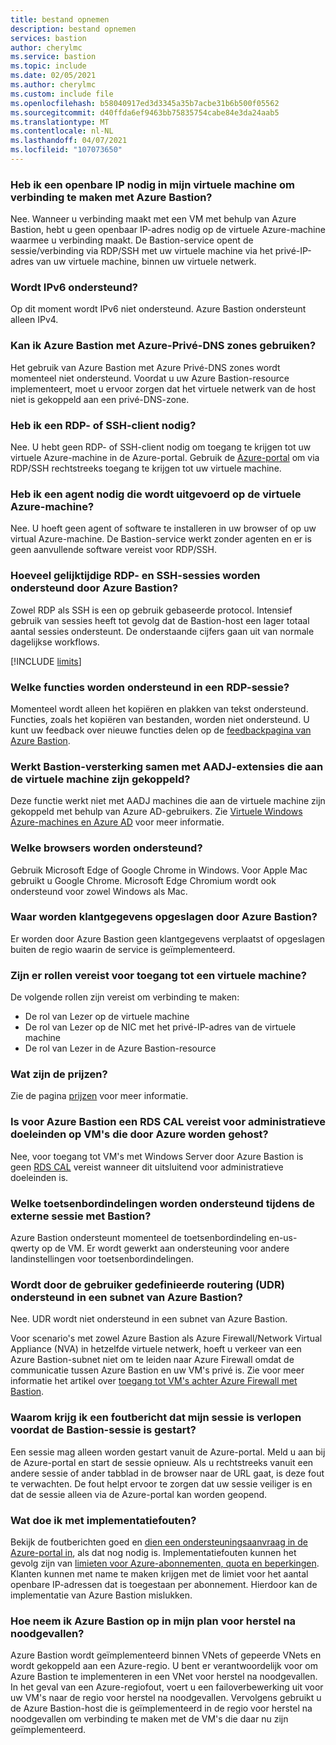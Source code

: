 ```yaml
---
title: bestand opnemen
description: bestand opnemen
services: bastion
author: cherylmc
ms.service: bastion
ms.topic: include
ms.date: 02/05/2021
ms.author: cherylmc
ms.custom: include file
ms.openlocfilehash: b58040917ed3d3345a35b7acbe31b6b500f05562
ms.sourcegitcommit: d40ffda6ef9463bb75835754cabe84e3da24aab5
ms.translationtype: MT
ms.contentlocale: nl-NL
ms.lasthandoff: 04/07/2021
ms.locfileid: "107073650"
---
```

### <a name="do-i-need-a-public-ip-on-my-virtual-machine-to-connect-via-azure-bastion"></a><a name="publicip"></a>Heb ik een openbare IP nodig in mijn virtuele machine om verbinding te maken met Azure Bastion?

Nee. Wanneer u verbinding maakt met een VM met behulp van Azure Bastion, hebt u geen openbaar IP-adres nodig op de virtuele Azure-machine waarmee u verbinding maakt. De Bastion-service opent de sessie/verbinding via RDP/SSH met uw virtuele machine via het privé-IP-adres van uw virtuele machine, binnen uw virtuele netwerk.

### <a name="is-ipv6-supported"></a>Wordt IPv6 ondersteund?

Op dit moment wordt IPv6 niet ondersteund. Azure Bastion ondersteunt alleen IPv4.

### <a name="can-i-use-azure-bastion-with-azure-private-dns-zones"></a>Kan ik Azure Bastion met Azure-Privé-DNS zones gebruiken?

Het gebruik van Azure Bastion met Azure Privé-DNS zones wordt momenteel niet ondersteund. Voordat u uw Azure Bastion-resource implementeert, moet u ervoor zorgen dat het virtuele netwerk van de host niet is gekoppeld aan een privé-DNS-zone.

### <a name="do-i-need-an-rdp-or-ssh-client"></a><a name="rdpssh"></a>Heb ik een RDP- of SSH-client nodig?

Nee. U hebt geen RDP- of SSH-client nodig om toegang te krijgen tot uw virtuele Azure-machine in de Azure-portal. Gebruik de [Azure-portal](https://portal.azure.com) om via RDP/SSH rechtstreeks toegang te krijgen tot uw virtuele machine.

### <a name="do-i-need-an-agent-running-in-the-azure-virtual-machine"></a><a name="agent"></a>Heb ik een agent nodig die wordt uitgevoerd op de virtuele Azure-machine?

Nee. U hoeft geen agent of software te installeren in uw browser of op uw virtual Azure-machine. De Bastion-service werkt zonder agenten en er is geen aanvullende software vereist voor RDP/SSH.

### <a name="how-many-concurrent-rdp-and-ssh-sessions-does-each-azure-bastion-support"></a><a name="limits"></a>Hoeveel gelijktijdige RDP- en SSH-sessies worden ondersteund door Azure Bastion?

Zowel RDP als SSH is een op gebruik gebaseerde protocol. Intensief gebruik van sessies heeft tot gevolg dat de Bastion-host een lager totaal aantal sessies ondersteunt. De onderstaande cijfers gaan uit van normale dagelijkse workflows.

[!INCLUDE [limits](bastion-limits.md)]

### <a name="what-features-are-supported-in-an-rdp-session"></a><a name="rdpfeaturesupport"></a>Welke functies worden ondersteund in een RDP-sessie?

Momenteel wordt alleen het kopiëren en plakken van tekst ondersteund. Functies, zoals het kopiëren van bestanden, worden niet ondersteund. U kunt uw feedback over nieuwe functies delen op de [feedbackpagina van Azure Bastion](https://feedback.azure.com/forums/217313-networking?category_id=367303).

### <a name="does-bastion-hardening-work-with-aadj-vm-extension-joined-vms"></a><a name="aadj"></a>Werkt Bastion-versterking samen met AADJ-extensies die aan de virtuele machine zijn gekoppeld?

Deze functie werkt niet met AADJ machines die aan de virtuele machine zijn gekoppeld met behulp van Azure AD-gebruikers. Zie [Virtuele Windows Azure-machines en Azure AD](../articles/active-directory/devices/howto-vm-sign-in-azure-ad-windows.md#requirements) voor meer informatie.

### <a name="which-browsers-are-supported"></a><a name="browsers"></a>Welke browsers worden ondersteund?

Gebruik Microsoft Edge of Google Chrome in Windows. Voor Apple Mac gebruikt u Google Chrome. Microsoft Edge Chromium wordt ook ondersteund voor zowel Windows als Mac.

### <a name="where-does-azure-bastion-store-customer-data"></a><a name="data"></a>Waar worden klantgegevens opgeslagen door Azure Bastion?

Er worden door Azure Bastion geen klantgegevens verplaatst of opgeslagen buiten de regio waarin de service is geïmplementeerd.

### <a name="are-any-roles-required-to-access-a-virtual-machine"></a><a name="roles"></a>Zijn er rollen vereist voor toegang tot een virtuele machine?

De volgende rollen zijn vereist om verbinding te maken:

* De rol van Lezer op de virtuele machine
* De rol van Lezer op de NIC met het privé-IP-adres van de virtuele machine
* De rol van Lezer in de Azure Bastion-resource

### <a name="what-is-the-pricing"></a><a name="pricingpage"></a>Wat zijn de prijzen?

Zie de pagina [prijzen](https://aka.ms/BastionHostPricing) voor meer informatie.

### <a name="does-azure-bastion-require-an-rds-cal-for-administrative-purposes-on-azure-hosted-vms"></a><a name="rdscal"></a>Is voor Azure Bastion een RDS CAL vereist voor administratieve doeleinden op VM's die door Azure worden gehost?

Nee, voor toegang tot VM's met Windows Server door Azure Bastion is geen [RDS CAL](https://www.microsoft.com/p/windows-server-remote-desktop-services-cal/dg7gmgf0dvsv?activetab=pivot:overviewtab) vereist wanneer dit uitsluitend voor administratieve doeleinden is.

### <a name="which-keyboard-layouts-are-supported-during-the-bastion-remote-session"></a><a name="keyboard"></a>Welke toetsenbordindelingen worden ondersteund tijdens de externe sessie met Bastion?

Azure Bastion ondersteunt momenteel de toetsenbordindeling en-us-qwerty op de VM.  Er wordt gewerkt aan ondersteuning voor andere landinstellingen voor toetsenbordindelingen.

### <a name="is-user-defined-routing-udr-supported-on-an-azure-bastion-subnet"></a><a name="udr"></a>Wordt door de gebruiker gedefinieerde routering (UDR) ondersteund in een subnet van Azure Bastion?

Nee. UDR wordt niet ondersteund in een subnet van Azure Bastion.

Voor scenario's met zowel Azure Bastion als Azure Firewall/Network Virtual Appliance (NVA) in hetzelfde virtuele netwerk, hoeft u verkeer van een Azure Bastion-subnet niet om te leiden naar Azure Firewall omdat de communicatie tussen Azure Bastion en uw VM's privé is. Zie voor meer informatie het artikel over [toegang tot VM's achter Azure Firewall met Bastion](https://azure.microsoft.com/blog/accessing-virtual-machines-behind-azure-firewall-with-azure-bastion/).

### <a name="why-do-i-get-your-session-has-expired-error-message-before-the-bastion-session-starts"></a><a name="session"></a>Waarom krijg ik een foutbericht dat mijn sessie is verlopen voordat de Bastion-sessie is gestart?

Een sessie mag alleen worden gestart vanuit de Azure-portal. Meld u aan bij de Azure-portal en start de sessie opnieuw. Als u rechtstreeks vanuit een andere sessie of ander tabblad in de browser naar de URL gaat, is deze fout te verwachten. De fout helpt ervoor te zorgen dat uw sessie veiliger is en dat de sessie alleen via de Azure-portal kan worden geopend.

### <a name="how-do-i-handle-deployment-failures"></a><a name="udr">Wat doe ik met implementatiefouten?</a>

Bekijk de foutberichten goed en [dien een ondersteuningsaanvraag in de Azure-portal in](../articles/azure-portal/supportability/how-to-create-azure-support-request.md), als dat nog nodig is. Implementatiefouten kunnen het gevolg zijn van [limieten voor Azure-abonnementen, quota en beperkingen](../articles/azure-resource-manager/management/azure-subscription-service-limits.md). Klanten kunnen met name te maken krijgen met de limiet voor het aantal openbare IP-adressen dat is toegestaan per abonnement. Hierdoor kan de implementatie van Azure Bastion mislukken.

### <a name="how-do-i-incorporate-azure-bastion-in-my-disaster-recovery-plan"></a><a name="dr"></a>Hoe neem ik Azure Bastion op in mijn plan voor herstel na noodgevallen?

Azure Bastion wordt geïmplementeerd binnen VNets of gepeerde VNets en wordt gekoppeld aan een Azure-regio. U bent er verantwoordelijk voor om Azure Bastion te implementeren in een VNet voor herstel na noodgevallen. In het geval van een Azure-regiofout, voert u een failoverbewerking uit voor uw VM's naar de regio voor herstel na noodgevallen. Vervolgens gebruikt u de Azure Bastion-host die is geïmplementeerd in de regio voor herstel na noodgevallen om verbinding te maken met de VM's die daar nu zijn geïmplementeerd.
